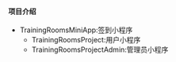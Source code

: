 #### 项目介绍
  - TrainingRoomsMiniApp:签到小程序
 	 - TrainingRoomsProject:用户小程序
 	 - TrainingRoomsProjectAdmin:管理员小程序